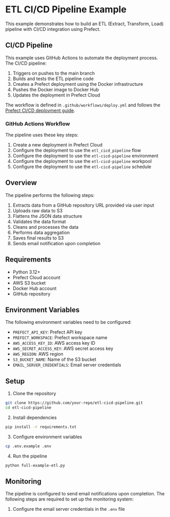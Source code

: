# ETL CI/CD Pipeline Example

This example demonstrates how to build an ETL (Extract, Transform, Load) pipeline with CI/CD integration using Prefect.

## CI/CD Pipeline

This example uses GitHub Actions to automate the deployment process. The CI/CD pipeline:

1. Triggers on pushes to the main branch
2. Builds and tests the ETL pipeline code
3. Creates a Prefect deployment using the Docker infrastructure
4. Pushes the Docker image to Docker Hub
5. Updates the deployment in Prefect Cloud

The workflow is defined in `.github/workflows/deploy.yml` and follows the [Prefect CI/CD deployment guide](https://docs-3.prefect.io/v3/deploy/infrastructure-concepts/deploy-ci-cd#build-deployments-via-ci-cd).

### GitHub Actions Workflow

The pipeline uses these key steps:

1. Create a new deployment in Prefect Cloud
2. Configure the deployment to use the `etl_cicd_pipeline` flow
3. Configure the deployment to use the `etl-cicd-pipeline` environment
4. Configure the deployment to use the `etl-cicd-pipeline` workpool
5. Configure the deployment to use the `etl-cicd-pipeline` schedule


## Overview

The pipeline performs the following steps:

1. Extracts data from a GitHub repository URL provided via user input
2. Uploads raw data to S3
3. Flattens the JSON data structure 
4. Validates the data format
5. Cleans and processes the data
6. Performs data aggregation
7. Saves final results to S3
8. Sends email notification upon completion

## Requirements

- Python 3.12+
- Prefect Cloud account
- AWS S3 bucket
- Docker Hub account
- GitHub repository

## Environment Variables

The following environment variables need to be configured:

- `PREFECT_API_KEY`: Prefect API key
- `PREFECT_WORKSPACE`: Prefect workspace name
- `AWS_ACCESS_KEY_ID`: AWS access key ID
- `AWS_SECRET_ACCESS_KEY`: AWS secret access key
- `AWS_REGION`: AWS region
- `S3_BUCKET_NAME`: Name of the S3 bucket
- `EMAIL_SERVER_CREDENTIALS`: Email server credentials

## Setup

1. Clone the repository

```bash
git clone https://github.com/your-repo/etl-cicd-pipeline.git
cd etl-cicd-pipeline
```

2. Install dependencies

```bash
pip install -r requirements.txt
```

3. Configure environment variables

```bash
cp .env.example .env
```

4. Run the pipeline

```bash
python full-example-etl.py
```


## Monitoring

The pipeline is configured to send email notifications upon completion. The following steps are required to set up the monitoring system:

1. Configure the email server credentials in the `.env` file
